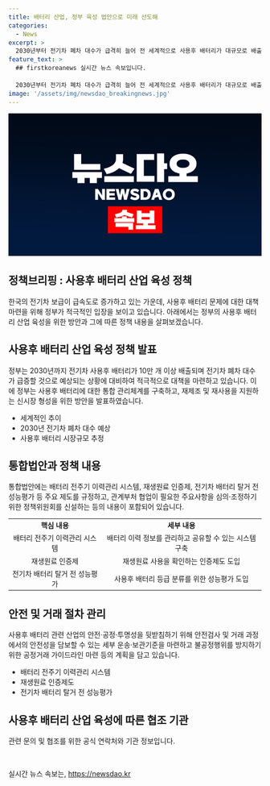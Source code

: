 ```yaml
---
title: 배터리 산업, 정부 육성 법안으로 미래 선도해
categories:
  - News
excerpt: >
  2030년부터 전기차 폐차 대수가 급격히 늘어 전 세계적으로 사용후 배터리가 대규모로 배출될 전망이다. 정부는 사용후 배터리에 대한 통합 관리체계를 구축하고, 신시장 형성을 지원하며, EU의 규제에도 적극 대응하는 계획을 발표했다. 사용후 배터리 산업 육성을 위한 법·제도·인프라 구축 방안을 통해 전주기 이력관리 시스템 구축, 재생원료 인증제 도입, 성능평가 등을 추진할 예정이다. 또한, 유통체계를 강화하고 안전·공정·투명성을 보장하기 위한 방안도 마련될 예정이다. (요약문)
feature_text: >
  ## firstkoreanews 실시간 뉴스 속보입니다.

  2030년부터 전기차 폐차 대수가 급격히 늘어 전 세계적으로 사용후 배터리가 대규모로 배출될 전망이다. 정부는 사용후 배터리에 대한 통합 관리체계를 구축하고, 신시장 형성을 지원하며, EU의 규제에도 적극 대응하는 계획을 발표했다. 사용후 배터리 산업 육성을 위한 법·제도·인프라 구축 방안을 통해 전주기 이력관리 시스템 구축, 재생원료 인증제 도입, 성능평가 등을 추진할 예정이다. 또한, 유통체계를 강화하고 안전·공정·투명성을 보장하기 위한 방안도 마련될 예정이다. (요약문)
image: '/assets/img/newsdao_breakingnews.jpg'
---
```


<p><img src="/assets/img/newsdao_breakingnews.jpg" alt="firstkoreanews 속보" /></p>

<h2 data-ke-size="size26">정책브리핑 : 사용후 배터리 산업 육성 정책</h2>

<p data-ke-size="size16">한국의 전기차 보급이 급속도로 증가하고 있는 가운데, 사용후 배터리 문제에 대한 대책 마련을 위해 정부가 적극적인 입장을 보이고 있습니다. 아래에서는 정부의 사용후 배터리 산업 육성을 위한 방안과 그에 따른 정책 내용을 살펴보겠습니다.</p>

<h2 data-ke-size="size24">사용후 배터리 산업 육성 정책 발표</h2>

<p data-ke-size="size16">정부는 2030년까지 전기차 사용후 배터리가 10만 개 이상 배출되며 전기차 폐차 대수가 급증할 것으로 예상되는 상황에 대비하여 적극적으로 대책을 마련하고 있습니다. 이에 정부는 사용후 배터리에 대한 통합 관리체계를 구축하고, 재제조 및 재사용을 지원하는 신시장 형성을 위한 방안을 발표하였습니다.</p>

<ul>
  <li>세계적인 추이</li>
  <li>2030년 전기차 폐차 대수 예상</li>
  <li>사용후 배터리 시장규모 추정</li>

</ul>

<h2 data-ke-size="size24">통합법안과 정책 내용</h2>

<p data-ke-size="size16">통합법안에는 배터리 전주기 이력관리 시스템, 재생원료 인증제, 전기차 배터리 탈거 전 성능평가 등 주요 제도를 규정하고, 관계부처 협업이 필요한 주요사항을 심의·조정하기 위한 정책위원회를 신설하는 등의 내용이 포함되어 있습니다.</p>

<table>
  <tr>
    <td style="text-align: center; height: 17px;"><b>핵심 내용</b></td>
    <td style="text-align: center; height: 17px;"><b>세부 내용</b></td>
  </tr>
  <tr>
    <td style="text-align: center; height: 17px;">배터리 전주기 이력관리 시스템</td>
    <td style="text-align: center; height: 17px;">배터리 이력 정보를 관리하고 공유할 수 있는 시스템 구축</td>
  </tr>
  <tr>
    <td style="text-align: center; height: 17px;">재생원료 인증제</td>
    <td style="text-align: center; height: 17px;">재생원료 사용을 확인하는 인증제도 도입</td>
  </tr>
  <tr>
    <td style="text-align: center; height: 17px;">전기차 배터리 탈거 전 성능평가</td>
    <td style="text-align: center; height: 17px;">사용후 배터리 등급 분류를 위한 성능평가 도입</td>
  </tr>
</table>

<h2 data-ke-size="size24">안전 및 거래 절차 관리</h2>

<p data-ke-size="size16">사용후 배터리 관련 산업의 안전·공정·투명성을 뒷받침하기 위해 안전검사 및 거래 과정에서의 안전성을 담보할 수 있는 세부 운송·보관기준을 마련하고 불공정행위를 방지하기 위한 공정거래 가이드라인 마련 등의 계획을 담고 있습니다.</p>

<ul>
  <li>배터리 전주기 이력관리 시스템</li>
  <li>재생원료 인증제도</li>
  <li>전기차 배터리 탈거 전 성능평가</li>
</ul>

<h2 data-ke-size="size24">사용후 배터리 산업 육성에 따른 협조 기관</h2>

<p data-ke-size="size16">관련 문의 및 협조를 위한 공식 연락처와 기관 정보입니다.</p>

<p data-ke-size="size16">&nbsp;</p>
실시간 뉴스 속보는, <a href="https://newsdao.kr" rel="dofollow">https://newsdao.kr</a>


